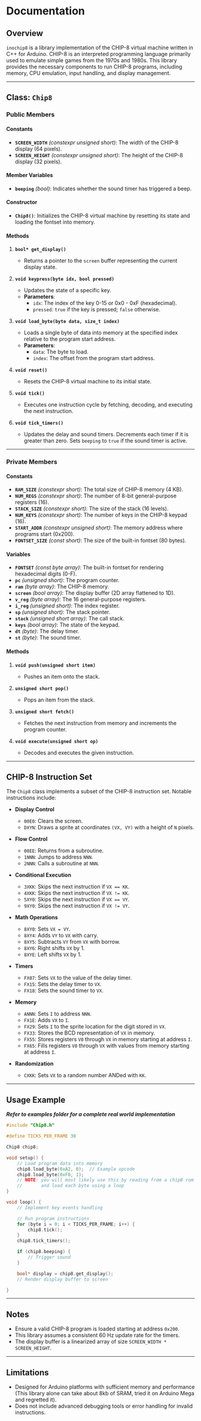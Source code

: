 # Documentation

## Overview
`inochip8` is a library implementation of the CHIP-8 virtual machine written in C++ for Arduino. CHIP-8 is an interpreted programming language primarily used to emulate simple games from the 1970s and 1980s. This library provides the necessary components to run CHIP-8 programs, including memory, CPU emulation, input handling, and display management.

---

## Class: `Chip8`

### Public Members

#### Constants
- **`SCREEN_WIDTH`** *(constexpr unsigned short)*: The width of the CHIP-8 display (64 pixels).
- **`SCREEN_HEIGHT`** *(constexpr unsigned short)*: The height of the CHIP-8 display (32 pixels).

#### Member Variables
- **`beeping`** *(bool)*: Indicates whether the sound timer has triggered a beep.

#### Constructor
- **`Chip8()`**: Initializes the CHIP-8 virtual machine by resetting its state and loading the fontset into memory.

#### Methods

1. **`bool* get_display()`**
   - Returns a pointer to the `screen` buffer representing the current display state.

2. **`void keypress(byte idx, bool pressed)`**
   - Updates the state of a specific key.
   - **Parameters**:
     - `idx`: The index of the key 0-15 or 0x0 - 0xF (hexadecimal).
     - `pressed`: `true` if the key is pressed; `false` otherwise.

3. **`void load_byte(byte data, size_t index)`**
   - Loads a single byte of data into memory at the specified index relative to the program start address.
   - **Parameters**:
     - `data`: The byte to load.
     - `index`: The offset from the program start address.

4. **`void reset()`**
   - Resets the CHIP-8 virtual machine to its initial state.

5. **`void tick()`**
   - Executes one instruction cycle by fetching, decoding, and executing the next instruction.

6. **`void tick_timers()`**
   - Updates the delay and sound timers. Decrements each timer if it is greater than zero. Sets `beeping` to `true` if the sound timer is active.

---

### Private Members

#### Constants
- **`RAM_SIZE`** *(constexpr short)*: The total size of CHIP-8 memory (4 KB).
- **`NUM_REGS`** *(constexpr short)*: The number of 8-bit general-purpose registers (16).
- **`STACK_SIZE`** *(constexpr short)*: The size of the stack (16 levels).
- **`NUM_KEYS`** *(constexpr short)*: The number of keys in the CHIP-8 keypad (16).
- **`START_ADDR`** *(constexpr unsigned short)*: The memory address where programs start (0x200).
- **`FONTSET_SIZE`** *(const short)*: The size of the built-in fontset (80 bytes).

#### Variables
- **`FONTSET`** *(const byte array)*: The built-in fontset for rendering hexadecimal digits (0-F).
- **`pc`** *(unsigned short)*: The program counter.
- **`ram`** *(byte array)*: The CHIP-8 memory.
- **`screen`** *(bool array)*: The display buffer (2D array flattened to 1D).
- **`v_reg`** *(byte array)*: The 16 general-purpose registers.
- **`i_reg`** *(unsigned short)*: The index register.
- **`sp`** *(unsigned short)*: The stack pointer.
- **`stack`** *(unsigned short array)*: The call stack.
- **`keys`** *(bool array)*: The state of the keypad.
- **`dt`** *(byte)*: The delay timer.
- **`st`** *(byte)*: The sound timer.

#### Methods

1. **`void push(unsigned short item)`**
   - Pushes an item onto the stack.

2. **`unsigned short pop()`**
   - Pops an item from the stack.

3. **`unsigned short fetch()`**
   - Fetches the next instruction from memory and increments the program counter.

4. **`void execute(unsigned short op)`**
   - Decodes and executes the given instruction.

---

## CHIP-8 Instruction Set
The `Chip8` class implements a subset of the CHIP-8 instruction set. Notable instructions include:

- **Display Control**
  - `00E0`: Clears the screen.
  - `DXYN`: Draws a sprite at coordinates `(VX, VY)` with a height of `N` pixels.

- **Flow Control**
  - `00EE`: Returns from a subroutine.
  - `1NNN`: Jumps to address `NNN`.
  - `2NNN`: Calls a subroutine at `NNN`.

- **Conditional Execution**
  - `3XKK`: Skips the next instruction if `VX == KK`.
  - `4XKK`: Skips the next instruction if `VX != KK`.
  - `5XY0`: Skips the next instruction if `VX == VY`.
  - `9XY0`: Skips the next instruction if `VX != VY`.

- **Math Operations**
  - `8XY0`: Sets `VX = VY`.
  - `8XY4`: Adds `VY` to `VX` with carry.
  - `8XY5`: Subtracts `VY` from `VX` with borrow.
  - `8XY6`: Right shifts `VX` by 1.
  - `8XYE`: Left shifts `VX` by 1.

- **Timers**
  - `FX07`: Sets `VX` to the value of the delay timer.
  - `FX15`: Sets the delay timer to `VX`.
  - `FX18`: Sets the sound timer to `VX`.

- **Memory**
  - `ANNN`: Sets `I` to address `NNN`.
  - `FX1E`: Adds `VX` to `I`.
  - `FX29`: Sets `I` to the sprite location for the digit stored in `VX`.
  - `FX33`: Stores the BCD representation of `VX` in memory.
  - `FX55`: Stores registers `V0` through `VX` in memory starting at address `I`.
  - `FX65`: Fills registers `V0` through `VX` with values from memory starting at address `I`.

- **Randomization**
  - `CXKK`: Sets `VX` to a random number ANDed with `KK`.

---

## Usage Example
***Refer to examples folder for a complete real world implementation*** 
```cpp
#include "Chip8.h"

#define TICKS_PER_FRAME 30

Chip8 chip8;

void setup() {
    // Load program data into memory
    chip8.load_byte(0xA2, 0);  // Example opcode
    chip8.load_byte(0xF0, 1);
    // NOTE: you will most likely use this by reading from a chip8 rom (.ch8)
    //       and load each byte using a loop
}

void loop() {
    // Implement key events handling

    // Run program instructions
    for (byte i = 0; i < TICKS_PER_FRAME; i++) {
        chip8.tick();
    }
    chip8.tick_timers();

    if (chip8.beeping) {
        // Trigger sound
    }

    bool* display = chip8.get_display();
    // Render display buffer to screen

}
```

---

## Notes
- Ensure a valid CHIP-8 program is loaded starting at address `0x200`.
- This library assumes a consistent 60 Hz update rate for the timers.
- The display buffer is a linearized array of size `SCREEN_WIDTH * SCREEN_HEIGHT`.

---

## Limitations
- Designed for Arduino platforms with sufficient memory and performance (This library alone can take about 8kb of SRAM, tried it on Arduino Mega and regretted it).
- Does not include advanced debugging tools or error handling for invalid instructions.

